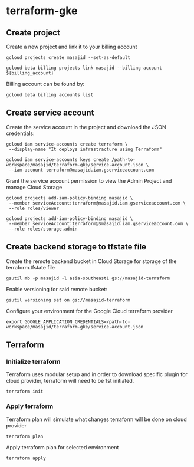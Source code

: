 # terraform-gke

## Create project

Create a new project and link it to your billing account

```
gcloud projects create masajid --set-as-default

gcloud beta billing projects link masajid --billing-account ${billing_account}
```

Billing account can be found by:

```
gcloud beta billing accounts list
```

## Create service account

Create the service account in the project and download the JSON credentials:

```
gcloud iam service-accounts create terraform \
 --display-name "It deploys infrastracture using Terraform"

gcloud iam service-accounts keys create /path-to-workspace/masajid/terraform-gke/service-account.json \
 --iam-account terraform@masajid.iam.gserviceaccount.com
```

Grant the service account permission to view the Admin Project and manage Cloud Storage

```
gcloud projects add-iam-policy-binding masajid \
 --member serviceAccount:terraform@masajid.iam.gserviceaccount.com \
 --role roles/viewer
 
gcloud projects add-iam-policy-binding masajid \
 --member serviceAccount:terraform@$masajid.iam.gserviceaccount.com \
 --role roles/storage.admin
```
 
## Create backend storage to tfstate file
 
Create the remote backend bucket in Cloud Storage for storage of the terraform.tfstate file
 
```
gsutil mb -p masajid -l asia-southeast1 gs://masajid-terraform
```
 
Enable versioning for said remote bucket:
 
```
gsutil versioning set on gs://masajid-terraform
```
 
Configure your environment for the Google Cloud terraform provider
 
```
export GOOGLE_APPLICATION_CREDENTIALS=/path-to-workspace/masajid/terraform-gke/service-account.json
```
 
## Terraform
 
### Initialize terraform

Terraform uses modular setup and in order to download specific plugin for cloud provider, terraform will need to be 1st initiated.
 
```
terraform init
```

### Apply terraform 

Terraform plan will simulate what changes terraform will be done on cloud provider

```
terraform plan
```

Apply terraform plan for selected environment

```
terraform apply
```
